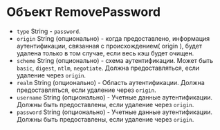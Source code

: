 # Объект RemovePassword

* `type` String - `password`.
* `origin` String (опционально) - когда предоставлено, информация аутентификации, связанная с происхождением( origin ), будет удалена только в том случае, если весь кэш будет очищен.
* `scheme` String (опционально) - схема аутентификации. Может быть `basic`, `digest`, `ntlm`, `negotiate`. Должна предоставляться, если удаление через `origin`.
* `realm` String (опционально) - Область аутентификации. Должна предоставляться, если удаление через `origin`.
* `username` String (опционально) - Учетные данные аутентификации. Должны быть предоставлены, если удаление через `origin`.
* `password` String (опционально) - Учетные данные аутентификации. Должны быть предоставлены, если удаление через `origin`.
